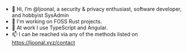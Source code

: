 - 👋 Hi, I’m @ljoonal, a security & privacy enthusiast, software developer, and hobbyist SysAdmin
- 🌱 I'm working on FOSS Rust projects.
- 🛬 At work I use TypeScript and Angular.
- 📫 I can be reached via any of the methods listed on https://ljoonal.xyz/contact
